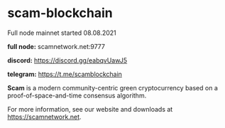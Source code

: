 # scam-blockchain

Full node mainnet started 08.08.2021

**full node:** scamnetwork.net:9777

**discord:** https://discord.gg/eabqvUawJ5

**telegram:** https://t.me/scamblockchain

**Scam** is a modern community-centric green cryptocurrency based on a proof-of-space-and-time consensus algorithm.

For more information, see our website and downloads at https://scamnetwork.net.
